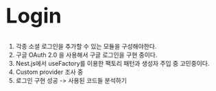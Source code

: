 <h1 style="font-size: 48px;">Login</h1>


1. 각종 소셜 로그인을 추가할 수 있는 모듈을 구성해야한다.
2. 구글 OAuth 2.0 을 사용해서 구글 로그인을 구현 중이다.
3. Nest.js에서 useFactory를 이용한 팩토리 패턴과 생성자 주입 중 고민중이다.
4. Custom provider 조사 중
5. 로그인 구현 성공 -> 사용된 코드들 분석하기




